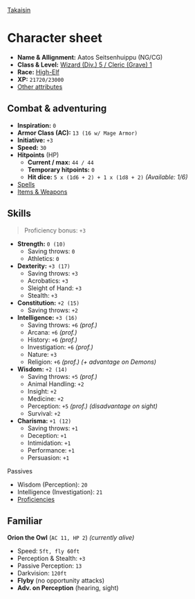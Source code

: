 [Takaisin](../README.md)

# Character sheet

- **Name & Allignment:** Aatos Seitsenhuippu (NG/CG)
- **Class & Level:** [Wizard (Div.) 5 / Cleric (Grave) 1](characterSpecifics.md#class-wizard)
- **Race:** [High-Elf](characterSpecifics.md#race-elf-haltia)
- **XP:** `21720/23000`
- [Other attributes](characterSpecifics.md)

## Combat & adventuring

- **Inspiration:** `0`
- **Armor Class (AC):** `13 (16 w/ Mage Armor)`
- **Initiative:** `+3`
- **Speed:** `30`
- **Hitpoints** (HP)
    - **Current / max:** `44 / 44`
    - **Temporary hitpoints:** `0`
    - **Hit dice:** `5 x (1d6 + 2) + 1 x (1d8 + 2)` *(Available: 1/6)*
- [Spells](spells.md)
- [Items & Weapons](items.md)

## Skills

> Proficiency bonus: `+3`

- **Strength:** `0 (10)`
    - Saving throws: `0`
    - Athletics: `0`
- **Dexterity:** `+3 (17)`
    - Saving throws: `+3`
    - Acrobatics: `+3`
    - Sleight of Hand: `+3`
    - Stealth: `+3`
- **Constitution:** `+2 (15)`
    - Saving throws: `+2`
- **Intelligence:** `+3 (16)`
    - Saving throws: `+6` *(prof.)*
    - Arcana: `+6` *(prof.)*
    - History: `+6` *(prof.)*
    - Investigation: `+6` *(prof.)*
    - Nature: `+3`
    - Religion: `+6` *(prof.)* *(+ advantage on Demons)*
- **Wisdom:** `+2 (14)`
    - Saving throws: `+5` *(prof.)*
    - Animal Handling: `+2`
    - Insight: `+2`
    - Medicine: `+2` 
    - Perception: `+5` *(prof.)* *(disadvantage on sight)* 
    - Survival: `+2`
- **Charisma:** `+1 (12)`
    - Saving throws: `+1`
    - Deception: `+1`
    - Intimidation: `+1`
    - Performance: `+1`
    - Persuasion: `+1`

Passives
- Wisdom (Perception): `20`
- Intelligence (Investigation): `21`
- [Proficiencies](characterSpecifics.md#proficiencies)


## Familiar

**Orion the Owl** (`AC 11, HP 2`) *(currently alive)*
- Speed: `5ft, fly 60ft`
- Perception & Stealth: `+3`
- Passive Perception: `13`
- Darkvision: `120ft`
- **Flyby** (no opportunity attacks)
- **Adv. on Perception** (hearing, sight)

